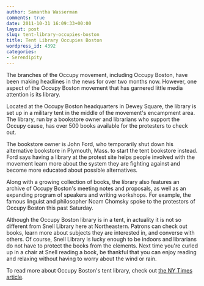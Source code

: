 ```yaml
---
author: Samantha Wasserman
comments: true
date: 2011-10-31 16:09:33+00:00
layout: post
slug: tent-library-occupies-boston
title: Tent Library Occupies Boston
wordpress_id: 4392
categories:
- Serendipity
---
```


The branches of the Occupy movement, including Occupy Boston, have been making headlines in the news for over two months now. However, one aspect of the Occupy Boston movement that has garnered little media attention is its library.

Located at the Occupy Boston headquarters in Dewey Square, the library is set up in a military tent in the middle of the movement's encampment area. The library, run by a bookstore owner and librarians who support the Occupy cause, has over 500 books available for the protesters to check out.

The bookstore owner is John Ford, who temporarily shut down his alternative bookstore in Plymouth, Mass. to start the tent bookstore instead. Ford says having a library at the protest site helps people involved with the movement learn more about the system they are fighting against and become more educated about possible alternatives.

Along with a growing collection of books, the library also features an archive of Occupy Boston's meeting notes and proposals, as well as an expanding program of speakers and writing workshops. For example, the famous linguist and philosopher Noam Chomsky spoke to the protestors of Occupy Boston this past Saturday.

Although the Occupy Boston library is in a tent, in actuality it is not so different from Snell Library here at Northeastern. Patrons can check out books, learn more about subjects they are interested in, and converse with others. Of course, Snell Library is lucky enough to be indoors and librarians do not have to protect the books from the elements. Next time you're curled up in a chair at Snell reading a book, be thankful that you can enjoy reading and relaxing without having to worry about the wind or rain.

To read more about Occupy Boston's tent library, check out  [the NY Times article](http://www.nytimes.com/2011/10/22/us/tent-libraries-occupy-boston-and-beyond.html?_r=3).
